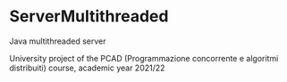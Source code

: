 # ServerMultithreaded
Java multithreaded server

University project of the PCAD (Programmazione concorrente e algoritmi distribuiti) course, academic year 2021/22

